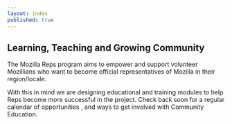```yaml
---
layout: index
published: true
---
```


## Learning, Teaching and Growing Community

The Mozilla Reps program aims to empower and support volunteer Mozillians who want to become official representatives of Mozilla in their region/locale.

With this in mind we are designing educational and training modules to help Reps become more successful in the project.  Check back soon for a regular calendar of opportunities , and ways to get involved with Community Education.
		
